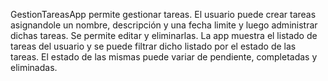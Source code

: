 GestionTareasApp permite gestionar tareas. El usuario puede crear tareas asignandole un nombre, descripción y una fecha limite y luego administrar dichas tareas. 
Se permite editar y eliminarlas. La app muestra el listado de tareas del usuario y se puede filtrar dicho listado por el estado de las tareas. El estado de las mismas puede
variar de pendiente, completadas y eliminadas.
